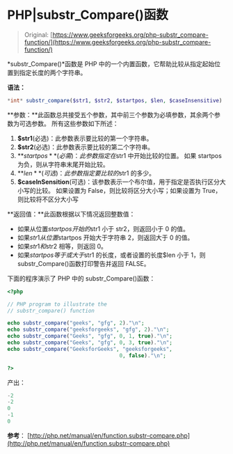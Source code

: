 # PHP|substr_Compare()函数

> Original: [https://www.geeksforgeeks.org/php-substr_compare-function/](https://www.geeksforgeeks.org/php-substr_compare-function/)

*substr_Compare()*函数是 PHP 中的一个内置函数，它帮助比较从指定起始位置到指定长度的两个字符串。

**语法：**

```php
*int* substr_compare($str1, $str2, $startpos, $len, $caseInsensitive)

```

**参数：**此函数总共接受五个参数，其中前三个参数为必填参数，其余两个参数为可选参数。 所有这些参数如下所述：

1.  **$str1**(必选)：此参数表示要比较的第一个字符串。
2.  **$str2**(必选)：此参数表示要比较的第二个字符串。
3.  **$startpos**(必需)：此参数指定在$str1 中开始比较的位置。 如果 startpos 为负，则从字符串末尾开始比较。
4.  **$len**(可选)：此参数指定要比较的$str1 的多少。
5.  **$caseInSensition**(可选)：该参数表示一个布尔值，用于指定是否执行区分大小写的比较。 如果设置为 False，则比较将区分大小写；如果设置为 True，则比较将不区分大小写

**返回值：**此函数根据以下情况返回整数值：

*   如果从位置$startpos 开始的$str1 小于 str2，则返回小于 0 的值。
*   如果$str1 从位置$startpos 开始大于字符串 2，则返回大于 0 的值。
*   如果$str1 和$str2 相等，则返回 0。
*   如果$startpos 等于或大于$str1 的长度，或者设置的长度$len 小于 1，则 substr_Compare()函数打印警告并返回 FALSE。

下面的程序演示了 PHP 中的 substr_Compare()函数：

```php
<?php

// PHP program to illustrate the
// substr_compare() function

echo substr_compare("geeks", "gfg", 2)."\n";
echo substr_compare("geeksforgeeks", "gfg", 2)."\n";
echo substr_compare("Geeks", "gfg", 0, 1, true)."\n";
echo substr_compare("Geeks", "gfg", 0, 3, true)."\n";
echo substr_compare("GeeksforGeeks", "geeksforgeeks",
                                    0, false)."\n";

?>
```

产出：

```php
-2
-2
0
-1
0

```

**参考**：
[http://php.net/manual/en/function.substr-compare.php](http://php.net/manual/en/function.substr-compare.php)